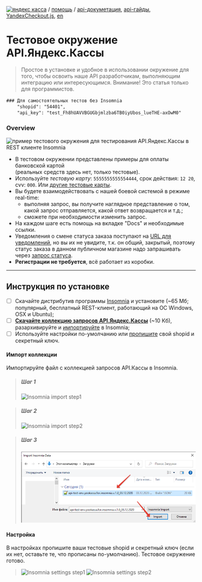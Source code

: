 <!--
### N.B.

** Внимание! ** Начиная с 04.05.2018 изменился пароль (`api_key`). Если вы использовали старый пароль, обновите его. Старый пароль ~test_OGpIHQMdVeLp1giWoPn033vKRxNUAGcAdZizIymbOfg~.
-->

[![яндекс касса](/i/yakassalogo.png "Яндекс Касса")](https://kassa.yandex.ru) / [помощь](https://yandex.ru/support/checkout/) / [api-докуметация](https://kassa.yandex.ru/docs/checkout-api/#api-yandex-kassy), [api-гайды](https://kassa.yandex.ru/docs/guides/#bystryj-start), [YandexCheckout.js](https://kassa.yandex.ru/docs/checkout-js/#yandexcheckout-js), [en](https://checkout.yandex.com/docs/checkout-api/#using-the-api)

Тестовое окружение API.Яндекс.Кассы
===================================
> Простое в установке и удобное в использовании окружение для того, чтобы освоить наше API разработчикам, выполняющим интеграцию или интересующимся. Внимание! Это статья только для программистов.

```
### Для самостоятельных тестов без Insomnia
	"shopid": "54401",
	"api_key": "test_Fh8hUAVVBGUGbjmlzba6TB0iyUbos_lueTHE-axOwM0"
```
<!--
### BUG FIX 21.02.2018

К сожалению, в процессе эксплуатации тестового магазина возникла одна техническая накладка. Раньше в запросах не требовалось передавать номер товара (и так оно и должно быть в обычном shopid), но мы тестировали многотоварный режим и теперь в запросе payments передавайте:

```
	"recipient": {
    		"gateway_id": "289250"
  	}
```
Иначе вы будете получать ошибку вида:
```
{
	"type": "error",
	"id": "fb202ed8-e975-46b1-991f-b5ec948d1fee",
	"code": "invalid_request",
	"description": "Failed to resolve gateway id, please provide recipient field in request",
	"parameter": "recipient"
}
```
Это временно. Поправим.
-->

### Overview

![пример тестового окружения для тестирования API.Яндекс.Кассы в REST клиенте Insomnia](/checkout-api/sample/rest/insomnia/api.yandex.checkout.insomnia-sample.png "пример тестового окружения для тестирования API.Яндекс.Кассы в REST клиенте Insomnia")

 * В тестовом окружении представлены примеры для оплаты банковской картой  
 (реальных средств здесь нет, только тестовые).
 * Используйте *тестовую карту*: `5555555555554444`, срок действия: `12 20`, cvv: `000`. Или [другие тестовые карты](https://kassa.yandex.ru/docs/guides/#oplata-bankowskoj-kartoj).
 * Вы будете взаимодействовать с нашей боевой системой в режиме real-time:
   * выполняя запрос, вы получите наглядное представление о том, какой запрос отправляется, какой ответ возвращается и т.д.;
   * cможете при необходимости изменить запрос.
 * На каждом шаге есть помощь на вкладке "Docs" и необходимые ссылки.
 * Уведомления о смене статуса заказа поступают на [URL для уведомлений](/checkout-api/031-01%20url%20для%20уведомлений.md), но вы их не увидите, т.к. он общий, закрытый, поэтому статус заказа в данном публичном магазине надо запрашивать через [запрос статуса](https://kassa.yandex.ru/docs/checkout-api/#informaciq-o-platezhe).
 * **Регистрации не требуется**, всё работает из коробки.

---

## Инструкция по установке
- [ ] Скачайте дистрибутив программы [Insomnia](https://insomnia.rest/) и установите (~65 Мб; популярный, бесплатный REST-клиент, работающий на ОС Windows, OSX и Ubuntu);
- [ ] **[Скачайте коллекцию запросов API.Яндекс.Кассы](/checkout-api/sample/rest/insomnia/API.Yandex.Kassa_test-env-for-insomnia.v1-002.ru.json.zip)** (~10 Кб), разархивируйте и [импортируйте](#Импорт-коллекции) в Insomnia;
- [ ] Используйте настройки по-умолчанию или [пропишите](#Настройка) свой shopid и секретный ключ.

#### Импорт коллекции

Импортируйте файл с коллекцией запросов API.Кассы в Insomnia.

> ##### Шаг 1
> ![Insomnia import step1](/checkout-api/sample/rest/insomnia/insomnia-import-step1.png "Insomnia import step1")

> ##### Шаг 2
> ![Insomnia import step2](/checkout-api/sample/rest/insomnia/insomnia-import-step2.png "Insomnia import step2")

> ##### Шаг 3
> ![Insomnia import step3](/checkout-api/sample/rest/insomnia/insomnia-import-step3.png "Insomnia import step3")

#### Настройка

В настройках пропишите ваши тестовые shopid и секретный ключ (если их нет, оставьте те, что прописаны по-умолчанию). Тестовое окружение готово.

> ![Insomnia settings step1](/checkout-api/sample/rest/insomnia/settings-step1.png "Insomnia settings step1")
> ![Insomnia settings step2](/checkout-api/sample/rest/insomnia/settings-step2.png "Insomnia settings step2")

<!--
#### Ссылки
* [Insomnia](https://insomnia.rest/) - удобный, бесплатный REST-клиент под все операционные системы.
* Файл с коллекцией запросов API.Кассы
* Документация API.Кассы
* Гайды API.Кассы
:mortar_board: Тестовые окружение для работы с нашим API, это подготовленная нашими специалистами легкий у установке комлекс

-->
